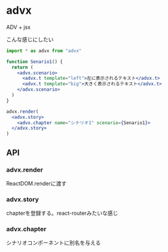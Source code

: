 # advx
ADV + jsx

こんな感じにしたい
```jsx
import * as advx from "advx"

function Senario1() {
  return (
    <advx.scenario>
      <advx.t template="left">左に表示されるテキスト</advx.t>
      <advx.t template="big">大きく表示されるテキスト</advx.t>
    </advx.scenario>
  )
}

advx.render(
  <advx.story>
    <advx.chapter name="シナリオ1" scenario={Senario1}>
  </advx.story>
)
```

## API
### advx.render
ReactDOM.renderに渡す

### advx.story
chapterを登録する。react-routerみたいな感じ

### advx.chapter
シナリオコンポーネントに別名を与える
